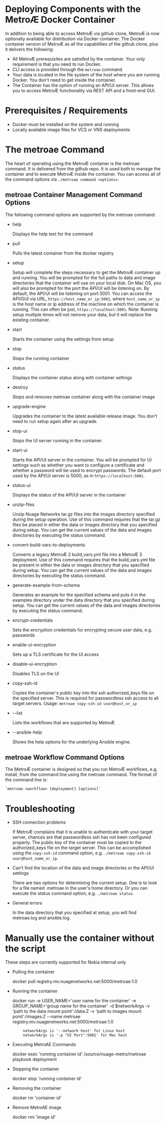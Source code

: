 # Deploying Components with the MetroÆ Docker Container

In addition to being able to access MetroÆ via github clone, MetroÆ is now optionally available for distribution via Docker container. The Docker container version of MetroÆ as all the capabilities of the github clone, plus it delivers the following:

* All MetroÆ prerequisites are satisifed by the container. Your only requirement is that you need to run Docker.
* CLI access is provided through the `metroae` command. 
* Your data is located in the file system of the host where you are running Docker. You don't need to get inside the container.
* The Container has the option of running an API/UI server. This allows you to access MetroÆ functionality via REST API and a front-end GUI.

# Prerequisites / Requirements
* Docker must be installed on the system and running 
* Locally available image files for VCS or VNS deployments

# The metroae Command

The heart of operating using the MetroÆ container is the metroae command. It is delivered from the github repo. It is used both to manage the container and to execute MetroÆ inside the container. You can access all of the command options via `./metroae command <options>`.

## metroae Container Management Command Options

The following command options are supported by the metroae command:

* help 

    Displays the help text for the command 

* pull 

    Pulls the latest container from the docker registry
	
* setup 

    Setup will complete the steps necessary to get the MetroÆ container up and running. You will be prompted for the full paths to data and image directories that the container will use on your local disk. On Mac OS, you will also be prompted for the port the API/UI will be listening on. By default, the API/UI will be listening on port 5001. You can access the API/GUI via URL, `https://host_name_or_ip:5001`, where `host_name_or_ip` is the host name or ip address of the machine on which the container is running. This can often be just, `https://localhost:5001`. Note: Running setup multiple times will not remove your data, but it will replace the existing container.
	
* start 

    Starts the container using the settings from setup

* stop 

    Stops the running container

* status 

    Displays the container status along with container settings

* destroy 

    Stops and removes metroae container along with the container image

* upgrade-engine 

    Upgrades the container to the latest available release image. You don't need to run setup again after an upgrade.

* stop-ui 

    Stops the UI server running in the container

* start-ui 

    Starts the API/UI server in the container. You will be prompted for UI settings such as whether you want to configure a certificate and whether a password will be used to encrypt passwords. The default port used by the API/UI server is 5000, as in `https://localhost:5001`.

* status-ui 

    Displays the status of the API/UI server in the container

* unzip-files 

    Unzip Nuage Networks tar.gz files into the images directory specified during the setup operation. Use of this command requires that the tar.gz files be placed in either the data or images directory that you specified during setup. You can get the current values of the data and images directories by executing the status command.

* convert-build-vars-to-deployments 

    Converts a legacy MetroÆ 2 build_vars.yml file into a MetroÆ 3 deployment. Use of this command requires that the build_vars.yml file be present in either the data or images directory that you specified during setup. You can get the current values of the data and images directories by executing the status command.

* generate-example-from-schema 

    Generates an example for the specified schema and puts it in the examples directory under the data directory that you specified during setup. You can get the current values of the data and images directories by executing the status command.

* encrypt-credentials 

    Sets the encryption credentials for encrypting secure user data, e.g. passwords

* enable-ui-encryption 

    Sets up a TLS certificate for the UI access

* disable-ui-encryption  

    Disables TLS on the UI

* copy-ssh-id 

    Copies the container's public key into the ssh authorized_keys file on the specified server. This is required for passwordless ssh access to all target servers. Usage: `metroae copy-ssh-id user@host_or_ip`

* --list

    Lists the workflows that are supported by MetroÆ
    
* --ansible-help

    Shows the help options for the underlying Ansible engine.
    
## metroae Workflow Command Options

The MetroÆ container is designed so that you run MetroÆ workflows, e.g. install, from the command line using the metroae command. The format of the command line is:

    `metroae <workflow> [deployment] [options]`

# Troubleshooting

* SSH connection problems 

    If MetroÆ complains that it is unable to authenticate with your target server, chances are that passwordless ssh has not been configured properly. The public key of the container must be copied to the authorized_keys file on the target server. This can be accomplished using the `copy-ssh-id` command option, e.g. `./metroae copy-ssh-id user@host_name_or_ip`.

* Can't find the location of the data and image directories or the API/UI settings 

    There are two options for determining the current setup. One is to look for a file named .metroae in the user's home directory. Or you can execute the status command option, e.g. `./metroae status`.

* General errors

    In the data directory that you specified at setup, you will find metroae.log and ansible.log.

# Manually use the container without the script

These steps are currently supported for Nokia internal only

* Pulling the container 

    docker pull registry.mv.nuagenetworks.net:5000/metroae:1.0

* Running the container 

    docker run -e USER_NAME='user name for the container' -e GROUP_NAME='group name for the container' -d $networkArgs -v 'path to the data mount point':/data:Z -v 'path to images mount point':/images:Z --name metroae registry.mv.nuagenetworks.net:5000/metroae:1.0

```
        networkArgs is '--network host' for Linux host 
        networkArgs is '-p "UI Port":5001' for Mac host
```

* Executing MetroAE Commands 

    docker exec 'running container id' /source/nuage-metro/metroae playbook deployment

* Stopping the container 

    docker stop 'running container id'

* Removing the container 

    docker rm 'container id'

* Remove MetroAE image 

    docker rmi 'image id'
